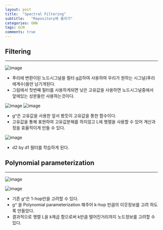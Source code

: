 ```yaml
---
layout: post
title:  "Spectral Filtering"
subtitle:   "Repository에 올리기"
categories: GNN
tags: GCN
comments: true
---
```


## Filtering
---
![image](https://user-images.githubusercontent.com/70193130/166102221-8a264b63-7c8e-4cd5-9094-55db310dbcbe.png)

+ 푸리에 변환이된 노드시그널을 필터 g곱하여 사용하여 우리가 원하는 시그널(푸리에계수)들만 남기게된다.
+ 그림에서 첫번째 필터를 사용하게되면 낮은 고유값을 사용하면 노드시그널중에서 앞에있는 성분들만 사용하는것이다.

![image](https://user-images.githubusercontent.com/70193130/166102225-1ba9ea5b-1622-4352-a4bd-6d40fab0bfa3.png)
![image](https://user-images.githubusercontent.com/70193130/166102228-d61cdb87-d1bf-42b5-bfbf-124a57e9ea15.png)
+ g^은 고유값을 사용한 앞서 봤듯이 고유값을 통한 함수이다. 
+ 고유값을 통해 표현하여 고유값분해를 하지않고 L에 행렬을 사용할 수 있어 계산과정을 효율적이게 만들 수 있다.

![image](https://user-images.githubusercontent.com/70193130/166102232-091e0a1c-0d77-4dc3-bea3-f5889388c775.png)
+ d2 by d1 필터를 학습하게 된다.
## Polynomial parameterization
---
![image](https://user-images.githubusercontent.com/70193130/166102295-d90814e6-d700-43bb-a6a0-b8824806ba0d.png)

![image](https://user-images.githubusercontent.com/70193130/166103439-45c9394c-6a56-4109-8269-8720ed149bfb.png)
+ 기존 g^은 1-hop만을 고려할 수 있다. 
+ g^ 을 Polynomial parameterization 해주어 k-hop 만큼의 이웃정보를 고려 하도록 만들었다.
+ 결과적으로 행렬 L을 k제곱 함으로써 k만큼 떨어진거리까지 노드정보를 고려할 수 있다.